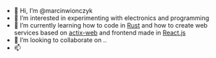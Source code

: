 - 👋 Hi, I’m @marcinwionczyk
- 👀 I’m interested in experimenting with electronics and programming
- 🌱 I’m currently learning how to code in [Rust](https://www.rust-lang.org/) and how to create web services based on [actix-web](https://actix.rs/) and frontend made in [React.js](https://reactjs.org/)
- 💞️ I’m looking to collaborate on ..
- 📫 

<!---
marcinwionczyk/marcinwionczyk is a ✨ special ✨ repository because its `README.md` (this file) appears on your GitHub profile.
You can click the Preview link to take a look at your changes.
--->

